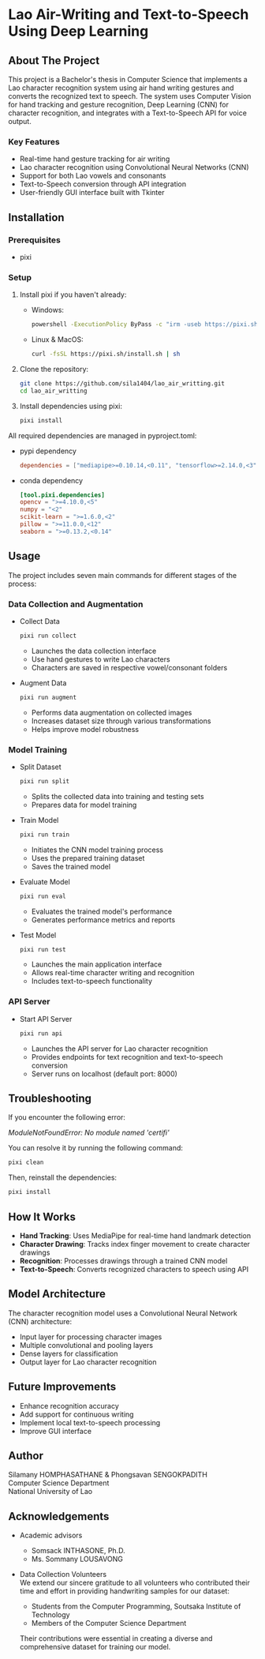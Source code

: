 # Lao Air-Writing and Text-to-Speech Using Deep Learning

## About The Project

This project is a Bachelor's thesis in Computer Science that implements a Lao character recognition system using air hand writing gestures and converts the recognized text to speech. The system uses Computer Vision for hand tracking and gesture recognition, Deep Learning (CNN) for character recognition, and integrates with a Text-to-Speech API for voice output.

### Key Features

-   Real-time hand gesture tracking for air writing
-   Lao character recognition using Convolutional Neural Networks (CNN)
-   Support for both Lao vowels and consonants
-   Text-to-Speech conversion through API integration
-   User-friendly GUI interface built with Tkinter

## Installation

### Prerequisites

-   pixi

### Setup

1. Install pixi if you haven't already:

    - Windows:

        ```bash
        powershell -ExecutionPolicy ByPass -c "irm -useb https://pixi.sh/install.ps1 | iex"
        ```

    - Linux & MacOS:
        ```bash
        curl -fsSL https://pixi.sh/install.sh | sh
        ```

2. Clone the repository:

    ```bash
    git clone https://github.com/sila1404/lao_air_writting.git
    cd lao_air_writting
    ```

3. Install dependencies using pixi:
    ```bash
    pixi install
    ```

All required dependencies are managed in pyproject.toml:

-   pypi dependency
    ```toml
    dependencies = ["mediapipe>=0.10.14,<0.11", "tensorflow>=2.14.0,<3"]
    ```
-   conda dependency
    ```toml
    [tool.pixi.dependencies]
    opencv = ">=4.10.0,<5"
    numpy = "<2"
    scikit-learn = ">=1.6.0,<2"
    pillow = ">=11.0.0,<12"
    seaborn = ">=0.13.2,<0.14"
    ```

## Usage

The project includes seven main commands for different stages of the process:

### Data Collection and Augmentation

-   Collect Data

    ```bash
    pixi run collect
    ```

    -   Launches the data collection interface
    -   Use hand gestures to write Lao characters
    -   Characters are saved in respective vowel/consonant folders

-   Augment Data
    ```bash
    pixi run augment
    ```
    -   Performs data augmentation on collected images
    -   Increases dataset size through various transformations
    -   Helps improve model robustness

### Model Training

-   Split Dataset

    ```bash
    pixi run split
    ```

    -   Splits the collected data into training and testing sets
    -   Prepares data for model training

-   Train Model

    ```bash
    pixi run train
    ```

    -   Initiates the CNN model training process
    -   Uses the prepared training dataset
    -   Saves the trained model

-   Evaluate Model

    ```bash
    pixi run eval
    ```

    -   Evaluates the trained model's performance
    -   Generates performance metrics and reports

-   Test Model
    ```bash
    pixi run test
    ```
    -   Launches the main application interface
    -   Allows real-time character writing and recognition
    -   Includes text-to-speech functionality

### API Server

-   Start API Server
    ```bash
    pixi run api
    ```
    -   Launches the API server for Lao character recognition
    -   Provides endpoints for text recognition and text-to-speech conversion
    -   Server runs on localhost (default port: 8000)

## Troubleshooting

If you encounter the following error:

_ModuleNotFoundError: No module named 'certifi'_

You can resolve it by running the following command:

```bash
pixi clean
```

Then, reinstall the dependencies:

```bash
pixi install
```

## How It Works

-   **Hand Tracking**: Uses MediaPipe for real-time hand landmark detection
-   **Character Drawing**: Tracks index finger movement to create character drawings
-   **Recognition**: Processes drawings through a trained CNN model
-   **Text-to-Speech**: Converts recognized characters to speech using API

## Model Architecture

The character recognition model uses a Convolutional Neural Network (CNN) architecture:

-   Input layer for processing character images
-   Multiple convolutional and pooling layers
-   Dense layers for classification
-   Output layer for Lao character recognition

## Future Improvements

-   Enhance recognition accuracy
-   Add support for continuous writing
-   Implement local text-to-speech processing
-   Improve GUI interface

## Author

Silamany HOMPHASATHANE & Phongsavan SENGOKPADITH  
Computer Science Department  
National University of Lao

## Acknowledgements

-   Academic advisors

    -   Somsack INTHASONE, Ph.D.
    -   Ms. Sommany LOUSAVONG

-   Data Collection Volunteers  
    We extend our sincere gratitude to all volunteers who contributed their time and effort in providing handwriting samples for our dataset:

    -   Students from the Computer Programming, Soutsaka Institute of Technology
    -   Members of the Computer Science Department

    Their contributions were essential in creating a diverse and comprehensive dataset for training our model.
